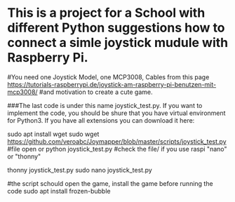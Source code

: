 # This is a project for a School with different Python suggestions how to connect a simle joystick mudule with Raspberry Pi. 
#You need one Joystick Model, one MCP3008, Cables from this page https://tutorials-raspberrypi.de/joystick-am-raspberry-pi-benutzen-mit-mcp3008/ 
#and motivation to create a cute game.

###The last code is under this name joystick_test.py. If you want to implement the code, you should be shure that you have virtual environment for Python3.
If you have all extensions you can download it here:

sudo apt install wget
sudo wget https://github.com/veroabc/Joymapper/blob/master/scripts/joystick_test.py
#file open or
python joystick_test.py 
#check the file/ if you use raspi "nano" or "thonny"

thonny joystick_test.py
sudo nano joystick_test.py

#the script schould open the game, install the game before running the code
sudo apt install frozen-bubble






